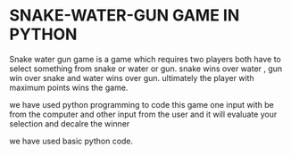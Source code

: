 # SNAKE-WATER-GUN GAME IN PYTHON
Snake water gun game is a game which requires two players both have to select something from snake or water or gun. snake wins over water , gun win over snake and water wins over gun. ultimately the player with maximum points wins the game.

we have used python programming to code this game 
one input with be from the computer and other input from the user and it will evaluate your selection and decalre the winner 

we have used basic python code.
